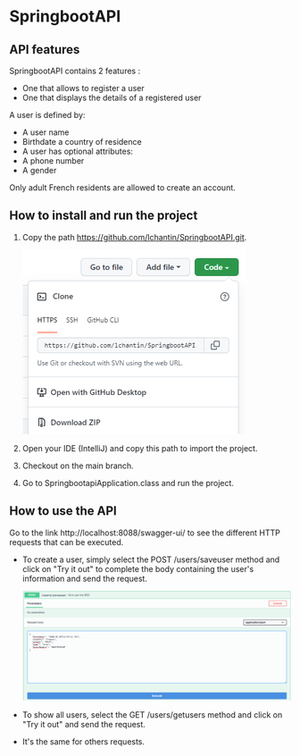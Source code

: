 # SpringbootAPI

## API features

SpringbootAPI contains 2 features :
* One that allows to register a user 
* One that displays the details of a registered user

A user is defined by:
* A user name
* Birthdate a country of residence
* A user has optional attributes:
* A phone number
* A gender

Only adult French residents are allowed to create an account.

## How to install and run the project

1. Copy the path https://github.com/lchantin/SpringbootAPI.git.

    ![img_1.png](src/main/resources/images/CloneRepo.png)

2. Open your IDE (IntelliJ) and copy this path to import the project.
3. Checkout on the main branch.
4. Go to SpringbootapiApplication.class and run the project.

## How to use the API

Go to the link http://localhost:8088/swagger-ui/ to see the different HTTP requests that can be executed. 

* To create a user, simply select the POST /users/saveuser method and click on "Try it out" to complete the body containing the user's information and send the request.

   ![img.png](src/main/resources/images/postRequestExample.png)

* To show all users, select the GET /users/getusers method and click on "Try it out" and send the request.
* It's the same for others requests.